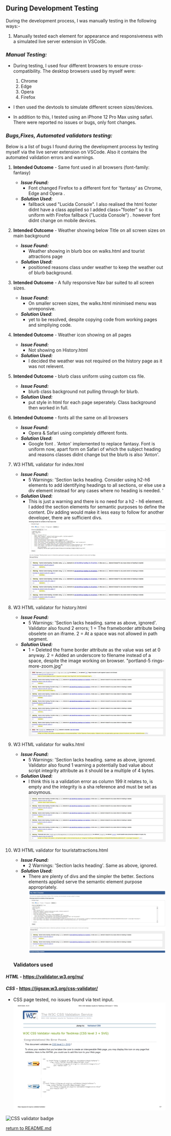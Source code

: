 ## **During Development Testing**
During the development process, I was manually testing in the following ways:-

1. Manually tested each element for appearance and responsiveness with a simulated live server extension in VSCode.
 
### ***Manual Testing:***
* During testing, I used four different browsers to ensure cross-compatibility. The desktop browsers used by myself were:

  1. Chrome
  2. Edge
  3. Opera
  4. Firefox

* I then used the devtools to simulate different screen sizes/devices.
* In addition to this, I tested using an iPhone 12 Pro Max using safari. There were reported no issues or bugs, only font changes.

### ***Bugs,Fixes, Automated validators testing:***

Below is a list of bugs I found during the development process by testing myself via the live server extension on VSCode. Also it contains the automated validation errors and warnings.

1. **Intended Outcome** - Same font used in all browsers (font-family: fantasy)
    * ***Issue Found:*** 
        * Font changed Firefox to a different font for 'fantasy' as Chrome, Edge and Opera .
    * ***Solution Used:*** 
        * fallback used "Lucida Console". I also realised the html footer didnt have a class applied so I added class="footer" so it is uniform with Firefox fallback ("Lucida Console") . however font didnt change on mobile devices.
2. **Intended Outcome** - Weather showing below Title on all screen sizes on main background 
    * ***Issue Found:*** 
        * Weather showing in blurb box on walks.html and tourist attractions page
    * ***Solution Used:***    
        * positioned reasons class under weather to keep the weather out of blurb background.
3. **Intended Outcome** - A fully responsive Nav bar suited to all screen sizes.
    * ***Issue Found:*** 
        * On smaller screen sizes, the walks.html minimised menu was unreponsive.
    * ***Solution Used***:
        *   yet to be resolved, despite copying code from working pages and simpliying code. 
4. **Intended Outcome** - Weather icon showing on all pages
    * ***Issue Found:*** 
        * Not showing on History.html
    * ***Solution Used:*** 
        * I decided the weather was not required on the history page as it was not relevent.
5. **Intended Outcome** - blurb class uniform using custom css file.
    * ***Issue Found:*** 
        * blurb class background not pulling through for blurb.
    * ***Solution Used:***
        * put style in html for each page seperately. Class background then worked in full.
6. **Intended Outcome** - fonts all the same on all browsers
    * ***Issue Found:***
        * Opera & Safari using completely different fonts.
    * ***Solution Used:***
        * Google font . 'Anton' implemented to replace fantasy.  Font is uniform now, apart form on Safari of which the subject heading and reasons classes didnt change but the blurb is also 'Anton'. 
7. W3 HTML validator for index.html
    * ***Issue Found:***
        * 5 Warnings: 'Section lacks heading. Consider using h2-h6 elements to add identifying headings to all sections, or else use a div element instead for any cases where no heading is needed.   '
    * ***Solution Used:***
        * This is just a warning and there is no need for a h2 - h6 element.  I added the section elements for semantic purposes to define the content.  Div adding would make it less easy to follow for another developer, there are sufficient divs.
          ![Screenshot of W3C Validator](docs/automated_testing/index5warningssnip.JPG)
8. W3 HTML validator for history.html
    * ***Issue Found:***
        * 5 Warnings: 'Section lacks heading. same as above, ignored'.  Validator also found 2 errors; 1 = The frameborder attribute being obselete on an iframe. 2 = At a space was not allowed in path segment.  
    * ***Solution Used:***
        * 1 = Deleted the frame border attribute as the value was set at 0 anyway. 2 = Added an underscore to filename instead of a space, despite the image working on browser. "portland-5 rings-more-zoom.jpg"
          ![Screenshot of W3C Validator](docs/automated_testing/historyhtmlvalidationresults.jpg)
9. W3 HTML validator for walks.html
    * ***Issue Found:***
        * 5 Warnings: 'Section lacks heading. same as above, ignored.  Validator also found 1 warning a potentially bad value about script integrity attribute as it should be a multiple of 4 bytes.
    * ***Solution Used:***
        * I think this is a validation error as column 199 it relates to, is empty and the integrity is a sha reference and must be set as anoymous.
          ![Screenshot of W3C Validator](docs/automated_testing/walkshtmlvalidatorresults.jpg)
        
10. W3 HTML validator for touristattractions.html
    * ***Issue Found:***
        * 2 Warnings: 'Section lacks heading'. Same as above, ignored. 
    * ***Solution Used:***
        *  There are plenty of divs and the simpler the better.  Sections elements applied serve the semantic element purpose appropriately.
           ![Screenshot of W3C Validator](docs/automated_testing/touristattractionshtmlcheckersnip.jpg)

    ### **Validators used**

#### ***HTML*** - https://validator.w3.org/nu/

#### ***CSS*** - https://jigsaw.w3.org/css-validator/

* CSS page tested, no issues found via text input.
  ![Screenshot of W3C Validator](docs/automated_testing/W3C_CSS_Validator_results_for_TextArea(CSS_level_3+_SVG)_page-0001.jpg)

![CSS validator badge](https://jigsaw.w3.org/css-validator/images/vcss)


[return to README.md](README.md)
